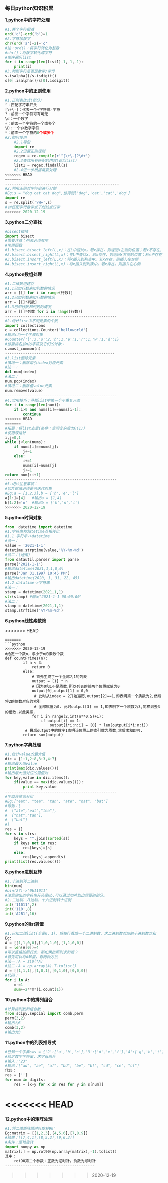 ### 每日python知识积累

**1.python中的字符处理**

```python
#1.两个字符相减
ord('c')-ord('b')=1
#2.字符加数字
chr(ord('a')+2)='c'
#注：ord()：将字符转化为整数
#chr()：将数字转化成字符
#倒序遍历list
for i in range(len(list1)-1,-1,-1):
    print(i)
#3.判断字符是否是数字/字母
s.isalpha()/s.isdigit()
s[0].isalpha()/s[0].isdigit()
```

**2.python中的正则使用**

```python
#1.正则表达式(部分)
^：匹配字符串开头
[\+\-]：代表一个+字符或-字符
?：前面一个字符可有可无
\d：一个数字
+：前面一个字符的一个或多个
\D：一个非数字字符
*：前面一个字符的0个或多个
#2.如何使用
	#2.1导包
	import re
	#2.2设置正则规则
    regex = re.compile(r'^[\+\-]?\d+')
    #2.3查找所有匹配的内容(返回list)
    list1 = regex.findall(s)
    #2.4进一步根据需要处理
<<<<<<< HEAD
=======
---------------------------------------------------
#2.利用正则对字符串进行分割
#Eg:s = "dog cat cat dog",想得到['dog','cat','cat','dog']
import re
s = re.split('\W+',s)
#\W匹配字母数字或下划线或汉字
>>>>>>> 2020-12-19
```

**3.python二分查找**

```python
#bisect模块
import bisect
#需要注意：列表必须有序
#常用函数
#1.bisect.bisect_left(L,x)：在L中查找x。若x存在，则返回x左侧的位置；若x不存在，则返回x应该插入的位置
#2.bisect.bisect_right(L,x)：在L中查找x。若x存在，则返回x右侧的位置；若x不存在，则返回x应该插入的位置
#3.bisect.insort_left(L,x)：将x插入到列表中。若x存在，则插入在左侧
#4.bisect.insort_right(L,x)：将x插入到列表中。若x存在，则插入在右侧
```

**4.python数组处理**

```python
#1.二维数组建立
#1.1已知行数未知列数的情况
arr = [[] for i in range(行数)]
#1.2已知列数未知行数的情况
arr = [[]*列数]
#1.3已知行数和列数的情况
arr = [[]*列数 for i in range(行数)]
--------------------------------------------------
#2.统计list中不同元素的个数
import collections
c = collections.Counter('helloworld')
#输出c为一个字典对象
#Counter{'l':3,'o':2,'h':1,'e':1,'r':1,'w':1,'d':1}
#想要排名前n的字符及它们的计数：
c.most_common(n)
-------------------------------------------------
#3.list删除元素
#情况一：删除索引index对应元素
#法一：
del num[index]
#法二：
num.pop(index)
#情况二：删除值value元素
num.remove(value)
--------------------------------------------------
#4.实用技巧：寻找list中第一个不重复元素
for i in range(len(num)):
    if i>0 and nums[i]==nums[i-1]:
        continue
<<<<<<< HEAD
=======
#拓展：将list去重(条件：空间复杂度为O(1))
#使用双指针
i,j=0,1
while j<len(nums):
    if nums[i]==nums[j]:
        j+=1
    else:
        i+=1
        nums[i]=nums[j]
        j+=1
return num[:i+1]
--------------------------------------------------
#5.切片注意事项：
#切片赋值必须是可迭代对象
#Eg:a = [1,2,3],b = ['h','e','l']
a[1:]=[4]	#输出a = [1,4]
h[1:2]='n'	#输出b = ['h','n','l']
>>>>>>> 2020-12-19
```

**5.python时间对象**

```python
from  datetime import datetime
#1.字符串和datetime互相转化
#1.1 字符串->datetime
#法一：
value = '2021-1-1'
datetime.strptime(value,'%Y-%m-%d')
#法二：(通用)
from datautil.parser import parse
parse('2021-1-1')
#输出datetime(2021,1,1,0,0)
parse('Jan 31,1997 10:45 PM')
#输出datetime(2020, 1, 31, 22, 45)
#1.2 datatime->字符串
#法一：
stamp = datetime(2021,1,1)
str(stamp) #输出'2021-1-1 00:00:00'
#法二：
stamp = datetime(2021,1,1)
stamp.strftime('%Y-%m-%d')
```

**6.python线性素数筛**

<<<<<<< HEAD
```
=======
```python
>>>>>>> 2020-12-19
#给定一个数n，求小于n的素数个数
def countPrimes(n):
        if n < 3:
            return 0     
        else:
            # 首先生成了一个全部为1的列表
            output = [1] * n
            # 因为0和1不是质数,所以列表的前两个位置赋值为0
            output[0],output[1] = 0,0
             # 此时从index = 2开始遍历,output[2]==1,即表明第一个质数为2,然后将2的倍数对应的索引
             # 全部赋值为0. 此时output[3] == 1,即表明下一个质数为3,同样划去3的倍数.以此类推.
            for i in range(2,int(n**0.5)+1): 
                if output[i] == 1:
                    output[i*i:n:i] = [0] * len(output[i*i:n:i])
         # 最后output中的数字1表明该位置上的索引数为质数,然后求和即可.
        return sum(output)
```

**7.python字典处理**

```python
#1.统计value的最大值
dic = {1:1,2:8,3:3,4:7}
#输出最大值value
print(max(dic.values()))
#输出最大值对应的键值对
for key,value in dic.items():
    if(value == max(dic.values())):
        print key,value
--------------------------------------------------
#字母异位词分组
#Eg:["eat", "tea", "tan", "ate", "nat", "bat"]
#得到：[
#  ["ate","eat","tea"],
#  ["nat","tan"],
#  ["bat"]
#]
res = {}
for s in strs:
	keys = "".join(sorted(s))
	if keys not in res:
		res[keys]=[s]
	else:
		res[keys].append(s)
print(list(res.values()))
```

**8.python进制互转**

```python
#1.十进制转二进制
bin(num)
#bin(27)->'0b11011'
#注意输出的字符串开头是0b,可以通过切片取出想要的部分。
#2.二进制、八进制、十六进制转十进制
int('11011',2)
int('110',8)
int('A2B1',16)
```

**9.python的list转置**

```python
#1.已知二维list(全是0，1)，将每行看成一个二进制数，求二进制数对应的十进制数之和
Eg:
A = [[1,1,0,0],[1,0,1,0],[1,1,0,0]]
m = len(A[0])=4
#可以直接按照行求，那如果按照列求和呢？
#首先可以将A转置，有两种方法
#法一：A = zip(*A)
#法二：A = np.array(A).T.tolist()
A = [[1,1,1],[1,0,1],[0,1,0],[0,0,0]]
#代码：
for i in A:
    m-=1
    sum+=2**m*(i.count(1))
```

**10.python中的排列组合**

```python
#计算排列数和组合数
from scipy.sepcial import comb,perm
perm(3,2)
#输出为6
comb(3,2)
#输出为3
```

**11.python中的列表推导式**

```python
#已知一个字典s=s = {'2':['a','b','c'],'3':['d','e','f'],'4':['g','h','i'],'5':['j','k','l'],'6':['m','n','o'],'7':['p','q','r','s'],'8':['t','u','v'],'9':['w','x','y','z']}
#给定数字字符串，求字母组合
#输入："23"
#输出：["ad", "ae", "af", "bd", "be", "bf", "cd", "ce", "cf"]
代码：
res = ['']
for num in digits:
	res = [x+y for x in res for y in s[num]]
```
<<<<<<< HEAD
=======

**12.python中的矩阵处理**

```python
#1.将二维矩阵顺时针旋转90°
Eg:matrix = [[1,2,3],[4,5,6],[7,8,9]]
#结果：[[7,4,1],[8,5,2],[9,6,3]]
#条件：原地旋转
import numpy as np
matrix[:] = np.rot90(np.array(matrix),-1).tolist()
其中：
	rot90第二个参数：正数为逆时针，负数为顺时针
----------------------------------------
```

>>>>>>> 2020-12-19
